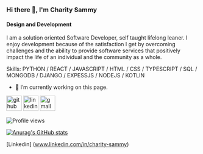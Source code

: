 ### Hi there 👋, I'm Charity Sammy
#### Design and Development
I am a solution oriented Software Developer, self taught lifelong leaner. I enjoy development because of the satisfaction I get by overcoming challenges and the ability to provide software services that positively impact the life of an individual and the community as a whole.

Skills: PYTHON / REACT / JAVASCRIPT / HTML / CSS / TYPESCRIPT / SQL / MONGODB / DJANGO / EXPESSJS / NODEJS  / KOTLIN

- 🔭 I’m currently working on this page. 


[<img src='https://cdn.jsdelivr.net/npm/simple-icons@3.0.1/icons/github.svg' alt='github' height='40'>](https://github.com/Charity012)  [<img src='https://cdn.jsdelivr.net/npm/simple-icons@3.0.1/icons/linkedin.svg' alt='linkedin' height='40'>](https://www.linkedin.com/in/www.linkedin.com/in/charity-sammy/)  [<img src='https://cdn.jsdelivr.net/npm/simple-icons@3.0.1/icons/gmail.svg' alt='gmail' height='40'>](sammycharity@gmail.com)  

![Profile views](https://gpvc.arturio.dev/Charity012)  

[![Anurag's GitHub stats](https://github-readme-stats.vercel.app/api?username=Charity012)](https://github.com/anuraghazra/github-readme-stats)


[Linkedin] (www.linkedin.com/in/charity-sammy)
